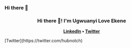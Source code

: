 ### Hi there 👋
<h3 align="center">Hi there 👋! I'm Ugwuanyi Love Ekene</h3>
<p align="center">
<strong>
  <a href="https://www.linkedin.com/in/ekene-ugwuanyi/">LinkedIn</a> •
  <a href="https://twitter.com/hubnotch">Twitter</a>
</strong>
</p>
[Twitter](https://twitter.com/hubnotch)
<!--
**Hubnotch/Hubnotch** is a ✨ _special_ ✨ repository because its `README.md` (this file) appears on your GitHub profile.

Here are some ideas to get you started:

- 🔭 I’m currently working on ...
- 🌱 I’m currently learning ...
- 👯 I’m looking to collaborate on ...
- 🤔 I’m looking for help with ...
- 💬 Ask me about ...
- 📫 How to reach me: ...
- 😄 Pronouns: ...
- ⚡ Fun fact: ...
-->
